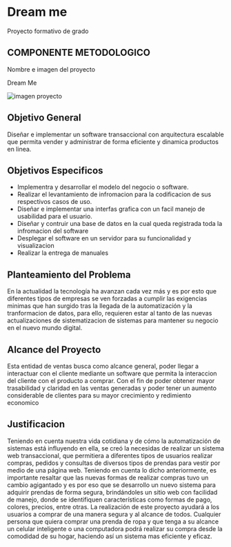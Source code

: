 
# Dream me
Proyecto formativo de grado

COMPONENTE METODOLOGICO
---

Nombre e imagen del proyecto

Dream Me

![imagen proyecto](https://user-images.githubusercontent.com/88217127/227809276-0fa53212-ff1e-40e9-9a39-820875ae2aea.png)

Objetivo General
---


Diseñar e implementar un software transaccional con arquitectura escalable que permita vender y administrar de forma eficiente y dinamica productos en linea.



Objetivos Especificos
---

- Implementra y desarrollar el modelo del negocio o software.
- Realizar el levantamiento de infromacion para la codificacion de sus respectivos casos de uso.
- Diseñar e implementar una interfas grafica con un facil manejo de usabilidad para el usuario.
- Diseñar y contruir una base de datos en la cual queda registrada toda la infromacion del software
- Desplegar el software en un servidor para su funcionalidad y visualizacion
- Realizar la entrega de manuales



Planteamiento del Problema
---

En la actualidad la tecnología ha avanzan cada vez más y es por esto que diferentes tipos de empresas se ven forzadas a cumplir las exigencias minimas que han surgido tras la llegada de la automatización y la tranformacion de datos, para ello, requieren estar al tanto de las nuevas actualizaciones de sistematizacion de sistemas para mantener su negocio en el nuevo mundo digital.


Alcance del Proyecto
---

Esta entidad de ventas busca como alcance general, poder llegar a interactuar con el cliente mediante un software que permita la interaccion del cliente con el producto a comprar. 
Con el fin de poder obtener mayor trasabilidad y claridad en las ventas generadas y poder tener un aumento considerable de clientes para su mayor crecimiento y redimiento economico


Justificacion
---

Teniendo en cuenta nuestra vida cotidiana y de cómo la automatización de sistemas está influyendo en ella, se creó la necesidas de realizar un sistema web transaccional, que permitiera a diferentes tipos de usuarios realizar compras, pedidos y consultas de diversos tipos de prendas para vestir por medio de una página web. 
Teniendo en cuenta lo dicho anteriormente, es importante resaltar que las nuevas formas de realizar compras tuvo un cambio agigantado y es por eso que se desarrollo un nuevo sistema para adquirir prendas de forma segura, brindándoles un sitio web con facilidad de manejo, donde se identifiquen características como formas de pago, colores,  precios, entre otras. La realización de este proyecto ayudará a los usuarios a comprar de una manera segura y al alcance de todos. Cualquier persona que quiera comprar una prenda de ropa y que tenga a su alcance un celular inteligente o una computadora podrá realizar su compra desde la comodidad de su hogar, haciendo así un sistema mas eficiente y eficaz.





